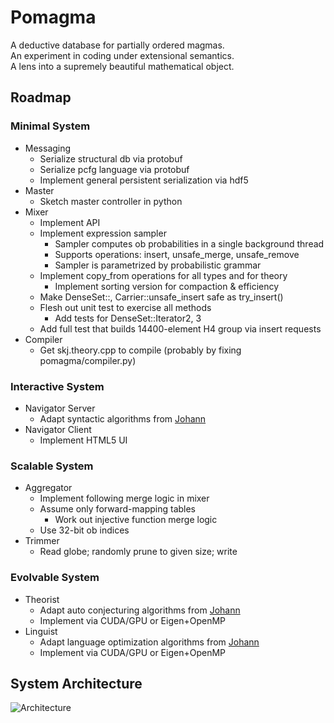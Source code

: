 # Pomagma

A deductive database for partially ordered magmas.<br />
An experiment in coding under extensional semantics.<br />
A lens into a supremely beautiful mathematical object.

## Roadmap

### Minimal System

- Messaging
    - Serialize structural db via protobuf
    - Serialize pcfg language via protobuf
    - Implement general persistent serialization via hdf5
- Master
    - Sketch master controller in python
- Mixer
    - Implement API
    - Implement expression sampler
        - Sampler computes ob probabilities in a single background thread
        - Supports operations: insert, unsafe_merge, unsafe_remove
        - Sampler is parametrized by probabilistic grammar
    - Implement copy_from operations for all types and for theory
        - Implement sorting version for compaction & efficiency
    - Make DenseSet::, Carrier::unsafe_insert safe as try_insert()
    - Flesh out unit test to exercise all methods
        - Add tests for DenseSet::Iterator2, 3
    - Add full test that builds 14400-element H4 group via insert requests
- Compiler
    - Get skj.theory.cpp to compile (probably by fixing pomagma/compiler.py)

### Interactive System

- Navigator Server
    - Adapt syntactic algorithms from [Johann](http://github.com/fritzo/Johann)
- Navigator Client
    - Implement HTML5 UI

### Scalable System

- Aggregator
    - Implement following merge logic in mixer
    - Assume only forward-mapping tables
        - Work out injective function merge logic
    - Use 32-bit ob indices
- Trimmer
    - Read globe; randomly prune to given size; write

### Evolvable System

- Theorist
    - Adapt auto conjecturing algorithms from [Johann](http://github.com/fritzo/Johann)
    - Implement via CUDA/GPU or Eigen+OpenMP
- Linguist
    - Adapt language optimization algorithms from [Johann](http://github.com/fritzo/Johann)
    - Implement via CUDA/GPU or Eigen+OpenMP

## System Architecture

![Architecture](pomagma/raw/master/doc/architecture.png)

